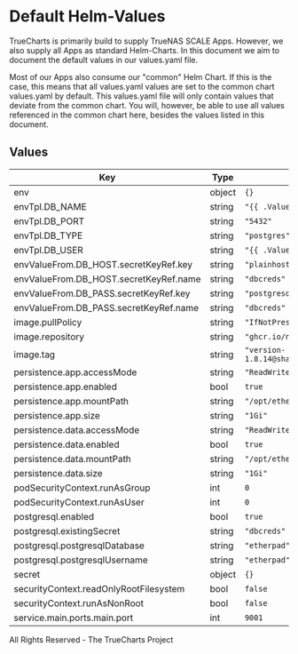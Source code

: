 # Default Helm-Values

TrueCharts is primarily build to supply TrueNAS SCALE Apps.
However, we also supply all Apps as standard Helm-Charts. In this document we aim to document the default values in our values.yaml file.

Most of our Apps also consume our "common" Helm Chart.
If this is the case, this means that all values.yaml values are set to the common chart values.yaml by default. This values.yaml file will only contain values that deviate from the common chart.
You will, however, be able to use all values referenced in the common chart here, besides the values listed in this document.

## Values

| Key | Type | Default | Description |
|-----|------|---------|-------------|
| env | object | `{}` |  |
| envTpl.DB_NAME | string | `"{{ .Values.postgresql.postgresqlDatabase }}"` |  |
| envTpl.DB_PORT | string | `"5432"` |  |
| envTpl.DB_TYPE | string | `"postgres"` |  |
| envTpl.DB_USER | string | `"{{ .Values.postgresql.postgresqlUsername }}"` |  |
| envValueFrom.DB_HOST.secretKeyRef.key | string | `"plainhost"` |  |
| envValueFrom.DB_HOST.secretKeyRef.name | string | `"dbcreds"` |  |
| envValueFrom.DB_PASS.secretKeyRef.key | string | `"postgresql-password"` |  |
| envValueFrom.DB_PASS.secretKeyRef.name | string | `"dbcreds"` |  |
| image.pullPolicy | string | `"IfNotPresent"` |  |
| image.repository | string | `"ghcr.io/nicholaswilde/etherpad"` |  |
| image.tag | string | `"version-1.8.14@sha256:cd35863f12695934a55d60e6cd2ee70489e14445af1b84ade79333a524265323"` |  |
| persistence.app.accessMode | string | `"ReadWriteOnce"` |  |
| persistence.app.enabled | bool | `true` |  |
| persistence.app.mountPath | string | `"/opt/etherpad-lite/app"` |  |
| persistence.app.size | string | `"1Gi"` |  |
| persistence.data.accessMode | string | `"ReadWriteOnce"` |  |
| persistence.data.enabled | bool | `true` |  |
| persistence.data.mountPath | string | `"/opt/etherpad-lite/var"` |  |
| persistence.data.size | string | `"1Gi"` |  |
| podSecurityContext.runAsGroup | int | `0` |  |
| podSecurityContext.runAsUser | int | `0` |  |
| postgresql.enabled | bool | `true` |  |
| postgresql.existingSecret | string | `"dbcreds"` |  |
| postgresql.postgresqlDatabase | string | `"etherpad"` |  |
| postgresql.postgresqlUsername | string | `"etherpad"` |  |
| secret | object | `{}` |  |
| securityContext.readOnlyRootFilesystem | bool | `false` |  |
| securityContext.runAsNonRoot | bool | `false` |  |
| service.main.ports.main.port | int | `9001` |  |

All Rights Reserved - The TrueCharts Project
